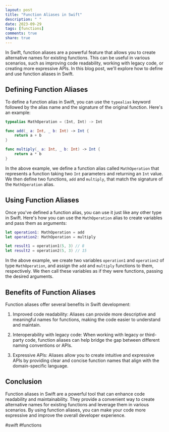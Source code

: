 ```yaml
---
layout: post
title: "Function Aliases in Swift"
description: " "
date: 2023-09-29
tags: [functions]
comments: true
share: true
---
```


In Swift, function aliases are a powerful feature that allows you to create alternative names for existing functions. This can be useful in various scenarios, such as improving code readability, working with legacy code, or creating more expressive APIs. In this blog post, we'll explore how to define and use function aliases in Swift.

## Defining Function Aliases

To define a function alias in Swift, you can use the `typealias` keyword followed by the alias name and the signature of the original function. Here's an example:

```swift
typealias MathOperation = (Int, Int) -> Int

func add(_ a: Int, _ b: Int) -> Int {
    return a + b
}

func multiply(_ a: Int, _ b: Int) -> Int {
    return a * b
}
```

In the above example, we define a function alias called `MathOperation` that represents a function taking two `Int` parameters and returning an `Int` value. We then define two functions, `add` and `multiply`, that match the signature of the `MathOperation` alias.

## Using Function Aliases

Once you've defined a function alias, you can use it just like any other type in Swift. Here's how you can use the `MathOperation` alias to create variables and pass them as arguments:

```swift
let operation1: MathOperation = add
let operation2: MathOperation = multiply

let result1 = operation1(5, 3) // 8
let result2 = operation2(5, 3) // 15
```

In the above example, we create two variables `operation1` and `operation2` of type `MathOperation`, and assign the `add` and `multiply` functions to them, respectively. We then call these variables as if they were functions, passing the desired arguments.

## Benefits of Function Aliases

Function aliases offer several benefits in Swift development:

1. Improved code readability: Aliases can provide more descriptive and meaningful names for functions, making the code easier to understand and maintain.

2. Interoperability with legacy code: When working with legacy or third-party code, function aliases can help bridge the gap between different naming conventions or APIs.

3. Expressive APIs: Aliases allow you to create intuitive and expressive APIs by providing clear and concise function names that align with the domain-specific language.

## Conclusion

Function aliases in Swift are a powerful tool that can enhance code readability and maintainability. They provide a convenient way to create alternative names for existing functions and leverage them in various scenarios. By using function aliases, you can make your code more expressive and improve the overall developer experience.

#swift #functions